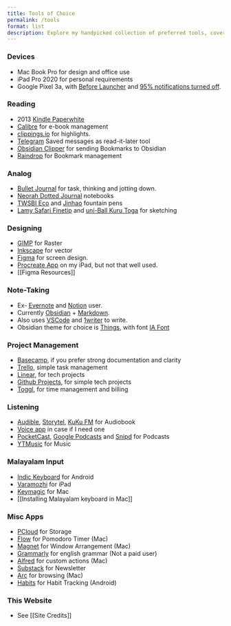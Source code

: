 ```yaml
---
title: Tools of Choice
permalink: /tools
format: list
description: Explore my handpicked collection of preferred tools, covering analog and digital domains, tailored for Mac and Android platforms.
---
```


### Devices
- Mac Book Pro for design and office use
- iPad Pro 2020 for personal requirements
- Google Pixel 3a, with [Before Launcher](https://play.google.com/store/apps/details?id=com.beforesoft.launcher&hl=en_IN&gl=US) and [95% notifications turned off](https://medium.com/make-time/six-years-with-a-distraction-free-iphone-8cf5eb4f97e3). 

### Reading
- 2013 [Kindle Paperwhite](https://amzn.to/3nGZ5nY)
- [Calibre](https://calibre-ebook.com/)  for e-book management
- [clippings.io](https://www.clippings.io/) for highlights. 
- [Telegram](https://telegram.org/) Saved messages as read-it-later tool
- [Obsidian Clipper](https://github.com/Liamballin/ObsidianBookmark) for sending Bookmarks to Obsidian
- [Raindrop](https://raindrop.io/) for Bookmark management

### Analog
- [Bullet Journal](https://bulletjournal.com/pages/learn) for task, thinking and jotting down.
- [Neorah Dotted Journal](https://amzn.to/3IQX7ys) notebooks 
- [TWSBI Eco](https://amzn.to/3h2FLyU) and [Jinhao](https://amzn.to/3XBuXvs) fountain pens
- [Lamy Safari Finetip](https://amzn.to/3OHOs4z) and [uni-Ball Kuru Toga](https://amzn.to/45PbjRZ) for sketching

### Designing
- [GIMP](https://www.gimp.org/) for Raster
- [Inkscape](https://inkscape.org/)  for vector 
- [Figma](https://www.figma.com/) for screen design. 
- [Procreate App](https://procreate.art/) on my iPad, but not that well used.
- [[Figma Resources]]

### Note-Taking
- Ex- [Evernote](https://evernote.com/) and [Notion](https://www.notion.so/) user.
- Currently [Obsidian](https://obsidian.md/) + [Markdown](https://daringfireball.net/projects/markdown/).
- Also uses [VSCode](https://code.visualstudio.com/) and [1writer](https://1writerapp.com/) to write.
- Obsidian theme for choice is [Things](https://github.com/colineckert/obsidian-things), with font [IA Font](https://github.com/iaolo/iA-Fonts)

### Project Management
- [Basecamp](https://basecamp.com/), if you prefer strong documentation and clarity
- [Trello](https://trello.com/), simple task management
- [Linear](https://linear.app/), for tech projects
- [Github Projects](https://docs.github.com/en/issues/planning-and-tracking-with-projects/creating-projects/creating-a-project), for simple tech projects
- [Toggl](https://toggl.com), for time management and billing

### Listening
- [Audible](https://www.audible.in/), [Storytel](https://www.storytel.com/in/en/), [KuKu FM](https://kukufm.page.link/LQiRZbrFGhBm4U8y5) for Audiobook
- [Voice app](https://play.google.com/store/apps/details?id=de.ph1b.audiobook&hl=en_IN&gl=US) in case if I need one 
- [PocketCast](https://pocketcasts.com), [Google Podcasts](https://podcasts.google.com/) and [Snipd](https://www.snipd.com/) for Podcasts
- [YTMusic](https://music.youtube.com/) for Music

### Malayalam Input
- [Indic Keyboard](https://play.google.com/store/apps/details?id=org.smc.inputmethod.indic&hl=en&gl=US) for Android
- [Varamozhi](https://apps.apple.com/us/app/varamozhi/id514987251)  for iPad
- [Keymagic](https://junix.in/keymagic-with-malayalam/) for Mac
- [[Installing Malayalam keyboard in Mac]]

### Misc Apps
- [PCloud](https://my.pcloud.com/) for Storage
- [Flow](https://flowapp.info/) for Pomodoro Timer (Mac)
- [Magnet](https://apps.apple.com/us/app/magnet/id441258766?mt=12) for Window Arrangement (Mac)
- [Grammarly](https://app.grammarly.com/) for english grammar (Not a paid user)
- [Alfred](https://www.alfredapp.com/) for custom actions (Mac)
- [Substack](https://substack.com/) for Newsletter
- [Arc](https://arc.net/) for browsing (Mac)
- [Habits](https://play.google.com/store/apps/details?id=org.isoron.uhabits&hl=en_IN&gl=US) for Habit Tracking (Android)

### This Website
- See [[Site Credits]]